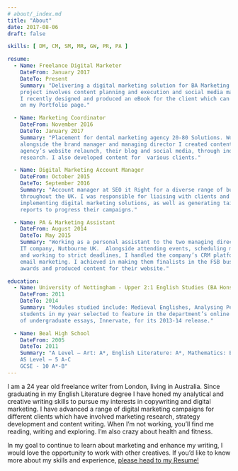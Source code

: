 ```yaml
---
# about/_index.md
title: "About"
date: 2017-08-06
draft: false

skills: [ DM, CM, SM, MR, GW, PR, PA ]

resume:
  - Name: Freelance Digital Marketer
    DateFrom: January 2017
    DateTo: Present
    Summary: "Delivering a digital marketing solution for BA Marketing. The
    project involves content planning and execution and social media marketing.
    I recently designed and produced an eBook for the client which can be seen
    on my Portfolio page."

  - Name: Marketing Coordinator
    DateFrom: November 2016
    DateTo: January 2017
    Summary: "Placement for dental marketing agency 20-80 Solutions. Working
    alongside the brand manager and managing director I created content for the
    agency’s website relaunch, their blog and social media, through independent
    research. I also developed content for  various clients."

  - Name: Digital Marketing Account Manager
    DateFrom: October 2015
    DateTo: September 2016
    Summary: "Account manager at SEO it Right for a diverse range of businesses
    throughout the UK. I was responsible for liaising with clients and
    implementing digital marketing solutions, as well as generating tailored
    reports to progress their campaigns."

  - Name: PA & Marketing Assistant
    DateFrom: August 2014
    DateTo: May 2015
    Summary: "Working as a personal assistant to the two managing directors at
    IT company, Nutbourne UK.  Alongside attending events, scheduling meetings
    and working to strict deadlines, I handled the company’s CRM platform and
    email marketing. I achieved in making them finalists in the FSB business
    awards and produced content for their website."

education:
  - Name: University of Nottingham - Upper 2:1 English Studies (BA Hons)
    DateFrom: 2011
    DateTo: 2014
    Summary: "Modules studied include: Medieval Englishes, Analysing Performance, Studying Modern Literature and Language and Context. I was one of the few
    students in my year selected to feature in the department’s online journal
    of undergraduate essays, Innervate, for its 2013-14 release."

  - Name: Beal High School
    DateFrom: 2005
    DateTo: 2011
    Summary: "A Level – Art: A*, English Literature: A*, Mathematics: B
    AS Level – 5 A-C
    GCSE - 10 A*-B"
---
```


I am a 24 year old freelance writer from London, living in Australia. Since
graduating in my English Literature degree I have honed my analytical and
creative writing skills to pursue my interests in copywriting and digital
marketing. I have advanced a range of digital marketing campaigns for different
clients which have involved marketing research, strategy development and content
writing. When I’m not working, you’ll find me reading, writing and exploring.
I’m also crazy about health and fitness.

In my goal to continue to learn about marketing and enhance my writing, I would
love the opportunity to work with other creatives. If you’d like to know more
about my skills and experience, [please head to my Resume!](#resume)
